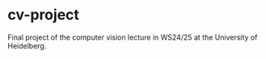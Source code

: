 # cv-project
Final project of the computer vision lecture in WS24/25 at the University of Heidelberg.
